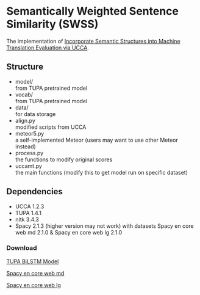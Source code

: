 # Semantically Weighted Sentence Similarity (SWSS)

The implementation of [Incorporate Semantic Structures into Machine Translation Evaluation via UCCA](https://arxiv.org/abs/2010.08728).

## Structure

- model/						  
  from TUPA pretrained model
- vocab/						  
  from TUPA pretrained model
- data/						    
  for data storage
- align.py					    
  modified scripts from UCCA
- meteor5.py			    
  a self-implemented Meteor (users may want to use other Meteor instead)
- process.py                 
  the functions to modify original scores
- uccamt.py                  
  the main functions (modify this to get model run on specific dataset)

## Dependencies

- UCCA 1.2.3
- TUPA 1.4.1
- nltk 3.4.3
- Spacy 2.1.3 (higher version may not work) with datasets Spacy en core web md 2.1.0 & Spacy en core web lg 2.1.0

### Download

[TUPA BiLSTM Model](https://github.com/huji-nlp/tupa/releases/download/v1.3.10/ucca-bilstm-1.3.10.tar.gz)

[Spacy en core web md](https://github.com/explosion/spacy-models/releases/tag/en_core_web_md-2.1.0)

[Spacy en core web lg](https://github.com/explosion/spacy-models/releases/tag/en_core_web_lg-2.1.0)

 





